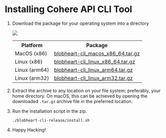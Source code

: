 # Installing Cohere API CLI Tool

1. Download the package for your operating system into a directory 

   <img src="https://img.shields.io/github/v/release/cohere-ai/blobheart-cli?color=ff71ce&style=flat-square"/> 

   <table> 
     <th> 
       Platform
     </th>
     <th> 
       Package
     </th>
     <tr> 
       <td> 
         MacOS (x86)
       </td>
       <td> 
         <a href="https://github.com/cohere-ai/blobheart-cli/releases/latest/download/blobheart-cli_macos_x86_64.tar.gz"> 
           blobheart-cli_macos_x86_64.tar.gz
         </a>
       </td>
     </tr>
     <tr> 
       <td> 
         Linux (x86)
       </td>
       <td> 
         <a href="https://github.com/cohere-ai/blobheart-cli/releases/latest/download/blobheart-cli_linux_x86_64.tar.gz"> 
           blobheart-cli_linux_x86_64.tar.gz
         </a>
       </td>
     </tr>
     <tr> 
       <td> 
         Linux (arm64)
       </td>
       <td> 
         <a href="https://github.com/cohere-ai/blobheart-cli/releases/latest/download/blobheart-cli_linux_arm64.tar.gz"> 
           blobheart-cli_linux_arm64.tar.gz
         </a>
       </td>
     </tr>
     <tr> 
       <td> 
         Linux (arm32)
       </td>
       <td> 
         <a href="https://github.com/cohere-ai/blobheart-cli/releases/latest/download/blobheart-cli_linux_arm32.tar.gz"> 
           blobheart-cli_linux_arm32.tar.gz
         </a>
       </td>
     </tr>
   </table>

2. Extract the archive to any location on your file system; preferably, your home directory. On macOS, this can be achieved by opening the downloaded `.tar.gz` archive file in the preferred location.

3. Run the installation script in the zip. 

   ```
   ./blobheart-cli-release/install.sh
   ```

4. Happy Hacking!

